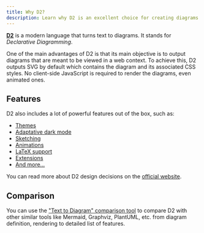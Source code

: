 ```yaml
---
title: Why D2?
description: Learn why D2 is an excellent choice for creating diagrams.
---
```


[**D2**](https://d2lang.com/) is a modern language that turns text to diagrams. It stands for _Declarative Diagramming_.

One of the main advantages of D2 is that its main objective is to output diagrams that are meant to be viewed in a web context. To achieve this, D2 outputs SVG by default which contains the diagram and its associated CSS styles. No client-side JavaScript is required to render the diagrams, even animated ones.

## Features

D2 also includes a lot of powerful features out of the box, such as:

- [Themes](https://d2lang.com/tour/themes/)
- [Adaptative dark mode](https://d2lang.com/tour/themes/#dark-theme)
- [Sketching](https://d2lang.com/tour/sketch/)
- [Animations](https://d2lang.com/tour/composition/)
- [LaTeX support](https://d2lang.com/tour/text/#latex)
- [Extensions](https://d2lang.com/tour/extensions/#official)
- [And more…](https://d2lang.com/)

You can read more about D2 design decisions on the [official website](https://d2lang.com/tour/design).

## Comparison

You can use the ["Text to Diagram" comparison tool](https://text-to-diagram.com/) to compare D2 with other similar tools like Mermaid, Graphviz, PlantUML, etc. from diagram definition, rendering to detailed list of features.
